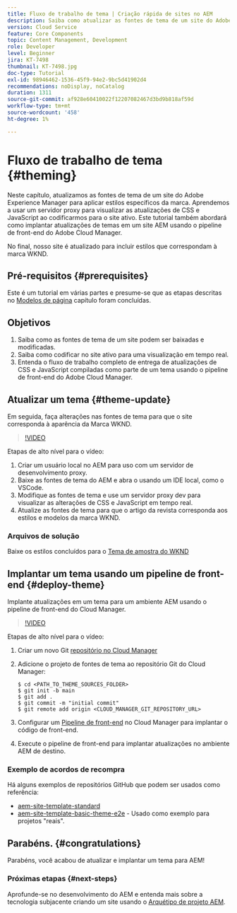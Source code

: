 ```yaml
---
title: Fluxo de trabalho de tema | Criação rápida de sites no AEM
description: Saiba como atualizar as fontes de tema de um site do Adobe Experience Manager para aplicar estilos específicos da marca. Saiba como usar um servidor proxy para exibir uma visualização ao vivo das atualizações de CSS e Javascript. Este tutorial também abordará como implantar atualizações de temas em um site AEM usando o pipeline de front-end do Adobe Cloud Manager.
version: Cloud Service
feature: Core Components
topic: Content Management, Development
role: Developer
level: Beginner
jira: KT-7498
thumbnail: KT-7498.jpg
doc-type: Tutorial
exl-id: 98946462-1536-45f9-94e2-9bc5d41902d4
recommendations: noDisplay, noCatalog
duration: 1311
source-git-commit: af928e60410022f12207082467d3bd9b818af59d
workflow-type: tm+mt
source-wordcount: '458'
ht-degree: 1%

---
```


# Fluxo de trabalho de tema {#theming}

Neste capítulo, atualizamos as fontes de tema de um site do Adobe Experience Manager para aplicar estilos específicos da marca. Aprendemos a usar um servidor proxy para visualizar as atualizações de CSS e JavaScript ao codificarmos para o site ativo. Este tutorial também abordará como implantar atualizações de temas em um site AEM usando o pipeline de front-end do Adobe Cloud Manager.

No final, nosso site é atualizado para incluir estilos que correspondam à marca WKND.

## Pré-requisitos {#prerequisites}

Este é um tutorial em várias partes e presume-se que as etapas descritas no [Modelos de página](./page-templates.md) capítulo foram concluídas.

## Objetivos

1. Saiba como as fontes de tema de um site podem ser baixadas e modificadas.
1. Saiba como codificar no site ativo para uma visualização em tempo real.
1. Entenda o fluxo de trabalho completo de entrega de atualizações de CSS e JavaScript compiladas como parte de um tema usando o pipeline de front-end do Adobe Cloud Manager.

## Atualizar um tema {#theme-update}

Em seguida, faça alterações nas fontes de tema para que o site corresponda à aparência da Marca WKND.

>[!VIDEO](https://video.tv.adobe.com/v/332918?quality=12&learn=on)

Etapas de alto nível para o vídeo:

1. Criar um usuário local no AEM para uso com um servidor de desenvolvimento proxy.
1. Baixe as fontes de tema do AEM e abra o usando um IDE local, como o VSCode.
1. Modifique as fontes de tema e use um servidor proxy dev para visualizar as alterações de CSS e JavaScript em tempo real.
1. Atualize as fontes de tema para que o artigo da revista corresponda aos estilos e modelos da marca WKND.

### Arquivos de solução

Baixe os estilos concluídos para o [Tema de amostra do WKND](assets/theming/WKND-THEME-src-1.1.zip)

## Implantar um tema usando um pipeline de front-end {#deploy-theme}

Implante atualizações em um tema para um ambiente AEM usando o pipeline de front-end do Cloud Manager.

>[!VIDEO](https://video.tv.adobe.com/v/338722?quality=12&learn=on)

Etapas de alto nível para o vídeo:

1. Criar um novo Git [repositório no Cloud Manager](https://experienceleague.adobe.com/docs/experience-manager-cloud-manager/using/managing-code/cloud-manager-repositories.html)
1. Adicione o projeto de fontes de tema ao repositório Git do Cloud Manager:

   ```shell
   $ cd <PATH_TO_THEME_SOURCES_FOLDER>
   $ git init -b main
   $ git add .
   $ git commit -m "initial commit"
   $ git remote add origin <CLOUD_MANAGER_GIT_REPOSITORY_URL>
   ```

1. Configurar um [Pipeline de front-end](https://experienceleague.adobe.com/docs/experience-manager-cloud-service/implementing/using-cloud-manager/cicd-pipelines/introduction-ci-cd-pipelines.html) no Cloud Manager para implantar o código de front-end.
1. Execute o pipeline de front-end para implantar atualizações no ambiente AEM de destino.

### Exemplo de acordos de recompra

Há alguns exemplos de repositórios GitHub que podem ser usados como referência:

* [aem-site-template-standard](https://github.com/adobe/aem-site-template-standard)
* [aem-site-template-basic-theme-e2e](https://github.com/adobe/aem-site-template-basic-theme-e2e) - Usado como exemplo para projetos &quot;reais&quot;.

## Parabéns. {#congratulations}

Parabéns, você acabou de atualizar e implantar um tema para AEM!

### Próximas etapas {#next-steps}

Aprofunde-se no desenvolvimento do AEM e entenda mais sobre a tecnologia subjacente criando um site usando o [Arquétipo de projeto AEM](../project-archetype/overview.md).
